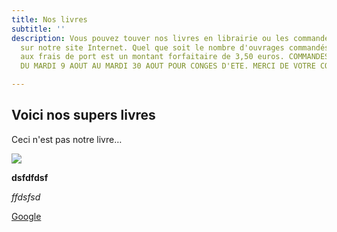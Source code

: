 ```yaml
---
title: Nos livres
subtitle: ''
description: Vous pouvez touver nos livres en librairie ou les commander directement
  sur notre site Internet. Quel que soit le nombre d'ouvrages commandés, la participation
  aux frais de port est un montant forfaitaire de 3,50 euros. COMMANDES SUSPENDUES
  DU MARDI 9 AOUT AU MARDI 30 AOUT POUR CONGES D'ETE. MERCI DE VOTRE COMPREHENSION

---
```

## Voici nos supers livres

Ceci n'est pas notre livre…

![](/images/bdtest.jpg)

**dsfdfdsf**

_ffdsfsd_

[Google ](Https://google.fr "Lien vers google")
